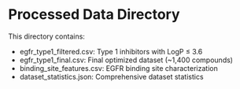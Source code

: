 # Processed Data Directory  
This directory contains:
- egfr_type1_filtered.csv: Type 1 inhibitors with LogP ≤ 3.6
- egfr_type1_final.csv: Final optimized dataset (~1,400 compounds)
- binding_site_features.csv: EGFR binding site characterization
- dataset_statistics.json: Comprehensive dataset statistics
